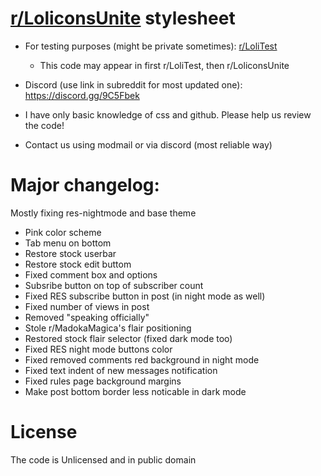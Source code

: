 # [r/LoliconsUnite](https://www.reddit.com/r/loliconsunite/) stylesheet

- For testing purposes (might be private sometimes): [r/LoliTest](https://www.reddit.com/r/LoliTest/)
    - This code may appear in first r/LoliTest, then r/LoliconsUnite
- Discord (use link in subreddit for most updated one): https://discord.gg/9C5Fbek

- I have only basic knowledge of css and github. Please help us review the code!
- Contact us using modmail or via discord (most reliable way)

# Major changelog:
Mostly fixing res-nightmode and base theme
- Pink color scheme
- Tab menu on bottom
- Restore stock userbar
- Restore stock edit buttom
- Fixed comment box and options
- Subsribe button on top of subscriber count
- Fixed RES subscribe button in post (in night mode as well)
- Fixed number of views in post
- Removed "speaking officially"
- Stole r/MadokaMagica's flair positioning
- Restored stock flair selector (fixed dark mode too)
- Fixed RES night mode buttons color
- Fixed removed comments red background in night mode
- Fixed text indent of new messages notification
- Fixed rules page background margins
- Make post bottom border less noticable in dark mode

# License
The code is Unlicensed and in public domain
